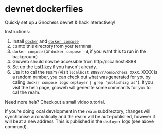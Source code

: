 # devnet dockerfiles

Quickly set up a Gnochess devnet & hack interactively!

Instructions:

1. Install [`docker`](https://docs.docker.com/engine/install/) and [`docker compose`](https://docs.docker.com/compose/install/)
2. `cd` into this directory from your terminal
3. `docker compose` (or `docker compose -d`, if you want this to run in the
   background)
4. Gnoweb should now be accessible from http://localhost:8888
5. Set up the [test1 key](https://docs.onbloc.xyz/tutorials/start-writing-a-realm#deploying-locally) if you haven't already.
6. Use it to call the realm (visit `localhost:8888/r/demo/chess_XXXX`, XXXX is a
   random number, you can check out what was generated for you by calling `docker compose logs deployer | grep 'publishing as'`).
   If you visit the help page, gnoweb will generate some commands for you to
   call the realm.

Need more help? Check out a [small video tutorial](https://www.youtube.com/watch?v=-1huuUG2yRc).

If you're doing local development in the `realm` subdirectory, changes will
synchronise automatically and the realm will be auto-published, however it will
be at a new address. This is published in the `deployer` logs (see above
command).
